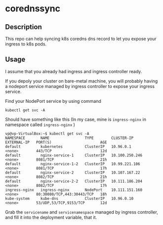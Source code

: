 # corednssync
## Description
This repo can help syncing k8s coredns dns record to let you expose your ingress to k8s pods.

## Usage
I assume that you already had ingress and ingress controller ready.

If you depoly your cluster on bare-metal machine, you will probably having a nodeport service managed by ingress controller to expose your ingress service.

Find your NodePort service by using command
```
kubectl get svc -A
```

Should have something like this
(In my case, mine is `ingress-nginx` in namespace called `ingress-nginx` )
```
vp@vp-VirtualBox:~$ kubectl get svc -A
NAMESPACE       NAME                TYPE        CLUSTER-IP       EXTERNAL-IP   PORT(S)                      AGE
default         kubernetes          ClusterIP   10.96.0.1        <none>        443/TCP                      12d
default         nginx-service-1     ClusterIP   10.100.250.246   <none>        8081/TCP                     21h
default         nginx-service-1-2   ClusterIP   10.99.221.106    <none>        8081/TCP                     17h
default         nginx-service-2     ClusterIP   10.107.167.22    <none>        8082/TCP                     21h
default         nginx-service-2-2   ClusterIP   10.111.186.204   <none>        8082/TCP                     17h
ingress-nginx   ingress-nginx       NodePort    10.111.151.160   <none>        80:30080/TCP,443:30443/TCP   18h
kube-system     kube-dns            ClusterIP   10.96.0.10       <none>        53/UDP,53/TCP,9153/TCP       12d
```

Grab the `servicename` and `servicenamespace` managed by ingress controller, and fill it into the deployment variable, that it.
